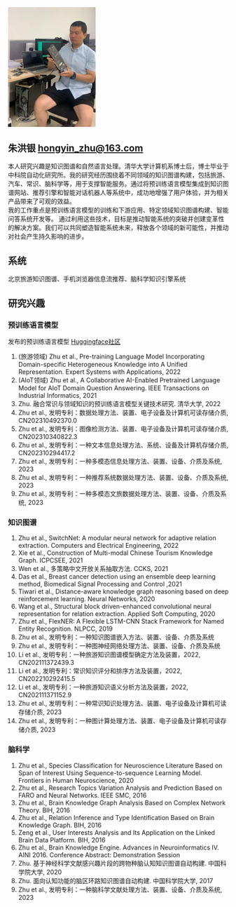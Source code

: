 <img src="pic/202307.jpg" width="200" />

## 朱洪银 hongyin_zhu@163.com

本人研究兴趣是知识图谱和自然语言处理。清华大学计算机系博士后，博士毕业于中科院自动化研究所。我的研究经历围绕着不同领域的知识图谱构建，包括旅游、汽车、常识、脑科学等，用于支撑智能服务。通过将预训练语言模型集成到知识图谱网站、推荐引擎和智能对话机器人等系统中，成功地增强了用户体验，并为相关产品带来了可观的效益。  
我的工作重点是预训练语言模型的训练和下游应用、特定领域知识图谱构建、智能问答系统开发等。 通过利用这些技术，目标是推动智能系统的突破并创建变革性的解决方案。我们可以共同塑造智能系统未来，释放各个领域的新可能性，并推动对社会产生持久影响的进步。


## 系统

北京旅游知识图谱、手机浏览器信息流推荐、脑科学知识引擎系统

## 研究兴趣

### 预训练语言模型

发布的预训练语言模型 [Huggingface社区](https://huggingface.co/hongyin)

1. (旅游领域) Zhu et al., Pre-training Language Model Incorporating Domain-specific Heterogeneous Knowledge into A Unified Representation. Expert Systems with Applications, 2022  
1. (AIoT领域) Zhu et al., A Collaborative AI-Enabled Pretrained Language Model for AIoT Domain Question Answering. IEEE Transactions on Industrial Informatics, 2021  
1. Zhu. 融合常识与领域知识的预训练语言模型关键技术研究. 清华大学, 2022
1. Zhu et al., 发明专利：数据处理方法、装置、电子设备及计算机可读存储介质, CN202310492370.0  
1. Zhu et al., 发明专利：图像检测方法、装置、电子设备及计算机可读存储介质, CN202310340822.3  
5. Zhu et al., 发明专利：一种文本信息处理方法、系统、设备及计算机存储介质, CN202310294417.2
6. Zhu et al., 发明专利：一种多模态信息处理方法、装置、设备、介质及系统, 2023
7. Zhu et al., 发明专利：一种推荐系统数据处理方法、装置、设备、介质及系统, 2023
8. Zhu et al., 发明专利：一种多模态文旅数据处理方法、装置、设备、介质及系统, 2023


### 知识图谱

1. Zhu et al., SwitchNet: A modular neural network for adaptive relation extraction. Computers and Electrical Engineering, 2022  
2. Xie et al., Construction of Multi-modal Chinese Tourism Knowledge Graph. ICPCSEE, 2021  
3. Wen et al., 多策略中文开放关系抽取方法. CCKS, 2021  
7. Das et al., Breast cancer detection using an ensemble deep learning method, Biomedical Signal Processing and Control ,2021 
4. Tiwari et al., Distance-aware knowledge graph reasoning based on deep reinforcement learning. Neural Networks, 2020  
5. Wang et al., Structural block driven-enhanced convolutional neural representation for relation extraction. Applied Soft Computing, 2020  
6. Zhu et al., FlexNER: A Flexible LSTM-CNN Stack Framework for Named Entity Recognition. NLPCC, 2019
7. Zhu et al., 发明专利：一种知识图谱嵌入方法、装置、设备、介质及系统  
1. Zhu et al., 发明专利：一种图神经网络处理方法、装置、设备、介质及系统  
8. Li et al., 发明专利：一种旅游知识图谱模型确定方法及装置，2022, CN202111372439.3
9. Li et al., 发明专利：常识知识评分和排序方法及装置，2022, CN202210292415.5  
1. Li et al., 发明专利：一种旅游知识语义分析方法及装置，2022, CN202111371152.9
2. Zhu et al., 发明专利：一种常识知识处理方法、装置、电子设备及计算机可读存储介质, 2023
3. Zhu et al., 发明专利：一种图计算处理方法、装置、电子设备及计算机可读存储介质, 2023



### 脑科学

1. Zhu et al., Species Classification for Neuroscience Literature Based on Span of Interest Using Sequence-to-sequence Learning Model. Frontiers in Human Neuroscience, 2020  
2. Zhu et al., Research Topics Variation Analysis and Prediction Based on FARO and Neural Networks. IEEE SMC, 2016
3. Zhu et al., Brain Knowledge Graph Analysis Based on Complex Network Theory. BIH, 2016  
4. Zhu et al., Relation Inference and Type Identification Based on Brain Knowledge Graph. BIH, 2016  
5. Zeng et al., User Interests Analysis and Its Application on the Linked Brain Data Platform. BIH, 2016  
6. Zhu et al., Brain Knowledge Engine. Advances in Neuroinformatics IV. AINI 2016. Conference Abstract: Demonstration Session  
1. Zhu. 基于神经科学文献感兴趣片段的跨物种脑认知知识图谱自动构建. 中国科学院大学, 2020
1. Zhu. 面向认知功能的脑区环路知识图谱自动构建. 中国科学院大学, 2017
7. Zhu et al., 发明专利：一种脑科学文献处理方法、装置、设备、介质及系统, 2023 
